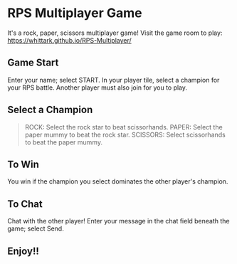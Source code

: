 # RPS Multiplayer Game
It's a rock, paper, scissors multiplayer game! Visit the game room to play: https://whittark.github.io/RPS-Multiplayer/

## Game Start
Enter your name; select START. 
In your player tile, select a champion for your RPS battle.
Another player must also join for you to play.

## Select a Champion
> ROCK: Select the rock star to beat scissorhands.
> PAPER: Select the paper mummy to beat the rock star.
> SCISSORS: Select scissorhands to beat the paper mummy.

## To Win
You win if the champion you select dominates the other player's champion.

## To Chat
Chat with the other player! Enter your message in the chat field beneath the game; select Send.

## Enjoy!!



